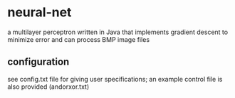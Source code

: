 # neural-net
a multilayer perceptron written in Java that implements gradient descent to minimize error and can process BMP image files

## configuration
see config.txt file for giving user specifications; an example control file is also provided (andorxor.txt)
